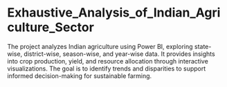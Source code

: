 # Exhaustive_Analysis_of_Indian_Agriculture_Sector
The project analyzes Indian agriculture using Power BI, exploring state-wise, district-wise, season-wise, and year-wise data. It provides insights into crop production, yield, and resource allocation through interactive visualizations. The goal is to identify trends and disparities to support informed decision-making for sustainable farming.
